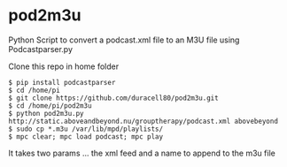 # pod2m3u
Python Script to convert a podcast.xml file to an M3U file using Podcastparser.py

Clone this repo in home folder

```
$ pip install podcastparser
$ cd /home/pi
$ git clone https://github.com/duracell80/pod2m3u.git
$ cd /home/pi/pod2m3u
$ python pod2m3u.py http://static.aboveandbeyond.nu/grouptherapy/podcast.xml abovebeyond
$ sudo cp *.m3u /var/lib/mpd/playlists/
$ mpc clear; mpc load podcast; mpc play
```
It takes two params ... the xml feed and a name to append to the m3u file
